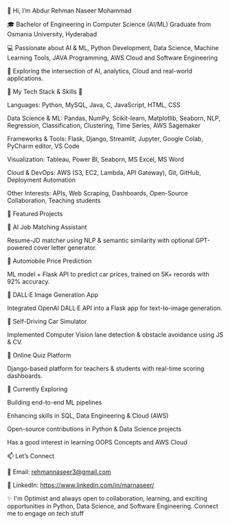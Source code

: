 👋 Hi, I’m Abdur Rehman Naseer Mohammad

🎓 Bachelor of Engineering in Computer Science (AI/ML) Graduate from Osmania University, Hyderabad

💻 Passionate about AI & ML, Python Development, Data Science, Machine Learning Tools, JAVA Programming, AWS Cloud and Software Engineering

📍 Exploring the intersection of AI, analytics, Cloud and real-world applications.



🔧 My Tech Stack & Skills 🔧

Languages: Python, MySQL, Java, C, JavaScript, HTML, CSS

Data Science & ML: Pandas, NumPy, Scikit-learn, Matplotlib, Seaborn, NLP, Regression, Classification, Clustering, Time Series, AWS Sagemaker

Frameworks & Tools: Flask, Django, Streamlit, Jupyter, Google Colab, PyCharm editor, VS Code

Visualization: Tableau, Power BI, Seaborn, MS Excel, MS Word

Cloud & DevOps: AWS (S3, EC2, Lambda, API Gateway), Git, GitHub, Deployment Automation

Other Interests: APIs, Web Scraping, Dashboards, Open-Source Collaboration, Teaching students



📌 Featured Projects

🔹 AI Job Matching Assistant

Resume-JD matcher using NLP & semantic similarity with optional GPT-powered cover letter generator.

🔹 Automobile Price Prediction

ML model + Flask API to predict car prices, trained on 5K+ records with 92% accuracy.

🔹 DALL·E Image Generation App

Integrated OpenAI DALL·E API into a Flask app for text-to-image generation.

🔹 Self-Driving Car Simulator

Implemented Computer Vision lane detection & obstacle avoidance using JS & CV.

🔹 Online Quiz Platform

Django-based platform for teachers & students with real-time scoring dashboards.



🌱 Currently Exploring

Building end-to-end ML pipelines

Enhancing skills in SQL, Data Engineering & Cloud (AWS)

Open-source contributions in Python & Data Science projects

Has a good interest in learning OOPS Concepts and AWS Cloud 

📫 Let’s Connect

📧 Email: rehmannaseer3@gmail.com

💼 LinkedIn: https://www.linkedin.com/in/marnaseer/

✨ I'm Optimist and always open to collaboration, learning, and exciting opportunities in Python, Data Science, and Software Engineering.
Connect me to engage on tech stuff

<!---
mar-naseer/mar-naseer is a ✨ special ✨ repository because its `README.md` (this file) appears on your GitHub profile.
You can click the Preview link to take a look at your changes.
--->
